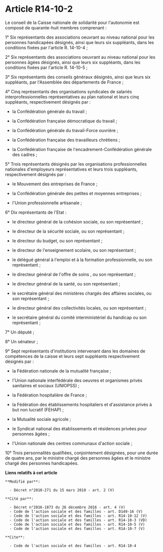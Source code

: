 # Article R14-10-2

Le conseil de la Caisse nationale de solidarité pour l'autonomie est composé de quarante-huit membres comprenant : 

1° Six représentants des associations oeuvrant au niveau national pour les personnes handicapées désignés, ainsi que leurs
six suppléants, dans les conditions fixées par l'article R. 14-10-4 ; 

2° Six représentants des associations oeuvrant au niveau national pour les personnes âgées désignés, ainsi que leurs six
suppléants, dans les conditions fixées par l'article R. 14-10-5 ; 

3° Six représentants des conseils généraux désignés, ainsi que leurs six suppléants, par l'Assemblée des départements de
France ; 

4° Cinq représentants des organisations syndicales de salariés interprofessionnelles représentatives au plan national et
leurs cinq suppléants, respectivement désignés par :

- la Confédération générale du travail ;

- la Confédération française démocratique du travail ;

- la Confédération générale du travail-Force ouvrière ;

- la Confédération française des travailleurs chrétiens ;

- la Confédération française de l'encadrement-Confédération générale des cadres ; 

5° Trois représentants désignés par les organisations professionnelles nationales d'employeurs représentatives et leurs trois
suppléants, respectivement désignés par :

- le Mouvement des entreprises de France ;

- la Confédération générale des petites et moyennes entreprises ;

- l'Union professionnelle artisanale ; 

6° Dix représentants de l'Etat :

- le directeur général de la cohésion sociale, ou son représentant ;

- le directeur de la sécurité sociale, ou son représentant ;

- le directeur du budget, ou son représentant ;

- le directeur de l'enseignement scolaire, ou son représentant ;

- le délégué général à l'emploi et à la formation professionnelle, ou son représentant ;

- le           directeur général de l'offre de soins , ou son représentant ;

- le directeur général de la santé, ou son représentant ;

- le secrétaire général des ministères chargés des affaires sociales, ou son représentant ;

- le directeur général des collectivités locales, ou son représentant ;

- le secrétaire général du comité interministériel du handicap ou son représentant ; 

7° Un député ; 

8° Un sénateur ; 

9° Sept représentants d'institutions intervenant dans les domaines de compétences de la caisse et leurs sept suppléants
respectivement désignés par :

- la Fédération nationale de la mutualité française ;

- l'Union nationale interfédérale des oeuvres et organismes privés sanitaires et sociaux (UNIOPSS) ;

- la Fédération hospitalière de France ;

- la Fédération des établissements hospitaliers et d'assistance privés à but non lucratif (FEHAP) ;

- la Mutualité sociale agricole ;

- le Syndicat national des établissements et résidences privées pour personnes âgées ;

- l'Union nationale des centres communaux d'action sociale ; 

10° Trois personnalités qualifiées, conjointement désignées, pour une durée de quatre ans, par le ministre chargé des
personnes âgées et le ministre chargé des personnes handicapées.

**Liens relatifs à cet article**

	**Modifié par**:

	  - Décret n°2010-271 du 15 mars 2010 - art. 2 (V)

	**Cité par**:

	  - Décret n°2016-1873 du 26 décembre 2016 - art. 4 (V)
	  - Code de l'action sociale et des familles - art. D149-16 (V)
	  - Code de l'action sociale et des familles - art. R14-10-12 (V)
	  - Code de l'action sociale et des familles - art. R14-10-3 (VD)
	  - Code de l'action sociale et des familles - art. R14-10-5 (V)
	  - Code de l'action sociale et des familles - art. R14-10-7 (V)

	**Cite**:

	  - Code de l'action sociale et des familles - art. R14-10-4
